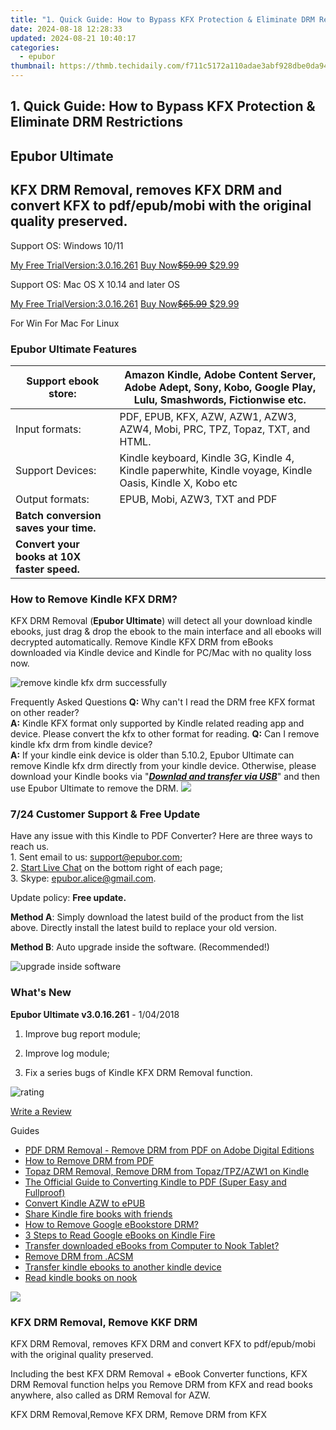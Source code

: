 ```yaml
---
title: "1. Quick Guide: How to Bypass KFX Protection & Eliminate DRM Restrictions"
date: 2024-08-18 12:28:33
updated: 2024-08-21 10:40:17
categories:
  - epubor
thumbnail: https://thmb.techidaily.com/f711c5172a110adae3abf928dbe0da94bf3039e13fcceef86f8416f4ac0c1cb4.jpg
---
```


## 1. Quick Guide: How to Bypass KFX Protection & Eliminate DRM Restrictions

## Epubor Ultimate

## KFX DRM Removal, removes KFX DRM and convert KFX to pdf/epub/mobi with the original quality preserved.

Support OS: Windows 10/11

[My Free TrialVersion:3.0.16.261](https://tools.techidaily.com/epubor/ultimate/) [Buy Now~~$59.99~~ $29.99](https://tools.techidaily.com/epubor/ultimate/)

Support OS: Mac OS X 10.14 and later OS

[My Free TrialVersion:3.0.16.261](https://tools.techidaily.com/epubor/ultimate/) [Buy Now~~$65.99~~ $29.99](https://tools.techidaily.com/epubor/ultimate/)

For Win For Mac For Linux 



### Epubor Ultimate Features

| Support ebook store:                        | Amazon Kindle, Adobe Content Server, Adobe Adept, Sony, Kobo, Google Play, Lulu, Smashwords, Fictionwise etc. |
| ------------------------------------------- | ------------------------------------------------------------------------------------------------------------- |
| Input formats:                              | PDF, EPUB, KFX, AZW, AZW1, AZW3, AZW4, Mobi, PRC, TPZ, Topaz, TXT, and HTML.                                  |
| Support Devices:                            | Kindle keyboard, Kindle 3G, Kindle 4, Kindle paperwhite, Kindle voyage, Kindle Oasis, Kindle X, Kobo etc      |
| Output formats:                             | EPUB, Mobi, AZW3, TXT and PDF                                                                                 |
| **Batch conversion saves your time.**       |                                                                                                               |
| **Convert your books at 10X faster speed.** |                                                                                                               |



### How to Remove Kindle KFX DRM?

KFX DRM Removal (**Epubor Ultimate**) will detect all your download kindle ebooks, just drag & drop the ebook to the main interface and all ebooks will decrypted automatically. Remove Kindle KFX DRM from eBooks downloaded via Kindle device and Kindle for PC/Mac with no quality loss now.

![remove kindle kfx drm successfully](https://www.epubor.com/images/uppic/remove-kindle-kfx-drm-successfully-wins.png)



Frequently Asked Questions **Q:** Why can't I read the DRM free KFX format on other reader?   
**A:** Kindle KFX format only supported by Kindle related reading app and device. Please convert the kfx to other format for reading. **Q:** Can I remove kindle kfx drm from kindle device?  
**A:** If your kindle eink device is older than 5.10.2, Epubor Ultimate can remove Kindle kfx drm directly from your kindle device. Otherwise, please download your Kindle books via "**_[Downlad and transfer via USB](https://tools.techidaily.com/epubor/products/)_**" and then use Epubor Ultimate to remove the DRM. ![](http://www.epubor.com/images/metadata-edit.png)



### 7/24 Customer Support & Free Update

Have any issue with this Kindle to PDF Converter? Here are three ways to reach us.  
1\. Sent email to us: [support@epubor.com](http://www.epubor.com/adv/mailto:support@epubor.com);  
2\. [Start Live Chat](http://www.epubor.com/adv/javascript:void%280%29 "Online") on the bottom right of each page;  
3\. Skype: epubor.alice@gmail.com.

 Update policy: **Free update.**

**Method A**: Simply download the latest build of the product from the list above. Directly install the latest build to replace your old version.

**Method B**: Auto upgrade inside the software. (Recommended!)

![upgrade inside software](https://www.epubor.com/images/uppic/check-update.png)



### What's New

**Epubor Ultimate v3.0.16.261** \- 1/04/2018

1) Improve bug report module;

2) Improve log module;

3) Fix a series bugs of Kindle KFX DRM Removal function.

![rating](http://www.epubor.com/images/star.png)

[Write a Review](https://tools.techidaily.com/epubor/ultimate/)

Guides 

* [PDF DRM Removal - Remove DRM from PDF on Adobe Digital Editions](https://tools.techidaily.com/epubor/products/)
* [How to Remove DRM from PDF](https://tools.techidaily.com/epubor/products/)
* [Topaz DRM Removal, Remove DRM from Topaz/TPZ/AZW1 on Kindle](https://tools.techidaily.com/epubor/products/)
* [The Official Guide to Converting Kindle to PDF (Super Easy and Fullproof)](http://www.epubor.com/convert-kindle-to-pdf.html)
* [Convert Kindle AZW to ePUB](https://tools.techidaily.com/epubor/products/)
* [Share Kindle fire books with friends](https://tools.techidaily.com/epubor/products/)
* [How to Remove Google eBookstore DRM?](https://tools.techidaily.com/epubor/products/)
* [3 Steps to Read Google eBooks on Kindle Fire](https://tools.techidaily.com/epubor/products/)
* [Transfer downloaded eBooks from Computer to Nook Tablet?](https://tools.techidaily.com/epubor/transfer/)
* [Remove DRM from .ACSM](https://tools.techidaily.com/epubor/products/)
* [Transfer kindle ebooks to another kindle device](https://tools.techidaily.com/epubor/products/)
* [Read kindle books on nook](https://tools.techidaily.com/epubor/products/)

![](http://www.epubor.com/images/product-guide2.jpg) 



### KFX DRM Removal, Remove KKF DRM

KFX DRM Removal, removes KFX DRM and convert KFX to pdf/epub/mobi with the original quality preserved.

Including the best KFX DRM Removal + eBook Converter functions, KFX DRM Removal function helps you Remove DRM from KFX and read books anywhere, also called as DRM Removal for AZW.

KFX DRM Removal,Remove KFX DRM, Remove DRM from KFX

<ins class="adsbygoogle"
     style="display:block"
     data-ad-format="autorelaxed"
     data-ad-client="ca-pub-7571918770474297"
     data-ad-slot="1223367746"></ins>



<ins class="adsbygoogle"
     style="display:block"
     data-ad-client="ca-pub-7571918770474297"
     data-ad-slot="8358498916"
     data-ad-format="auto"
     data-full-width-responsive="true"></ins>
